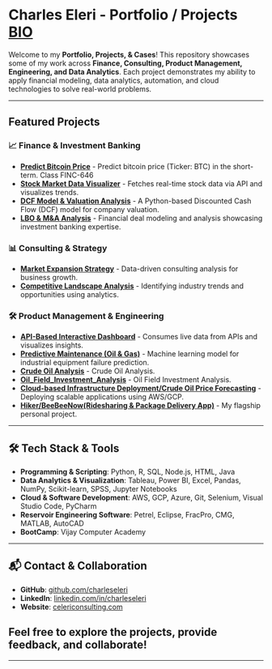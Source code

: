 # Charles Eleri - Portfolio / Projects      **[BIO](https://github.com/charleseleri/charleseleri/blob/main/BIO.md)**

Welcome to my **Portfolio, Projects, & Cases**! This repository showcases some of my work across **Finance, Consulting, Product Management, Engineering, and Data Analytics**. Each project demonstrates my ability to apply financial modeling, data analytics, automation, and cloud technologies to solve real-world problems.

----

## **Featured Projects**

### 📈 Finance & Investment Banking
- **[Predict Bitcoin Price](https://github.com/charleseleri/predict-bitcoin-price)** - Predict bitcoin price (Ticker: BTC) in the short-term. Class FINC-646
- **[Stock Market Data Visualizer](https://github.com/charleseleri/stock-data-visualizer)** - Fetches real-time stock data via API and visualizes trends.
- **[DCF Model & Valuation Analysis](https://github.com/charleseleri/Dcf-valuation)** - A Python-based Discounted Cash Flow (DCF) model for company valuation.
- **[LBO & M&A Analysis](https://github.com/charleseleri/LBO_M-A_Analysis)** - Financial deal modeling and analysis showcasing investment banking expertise.

### 📊 Consulting & Strategy

- **[Market Expansion Strategy](https://github.com/charleseleri/Market_Expansion_Strategy)** - Data-driven consulting analysis for business growth.
- **[Competitive Landscape Analysis](https://github.com/charleseleri/Competitive_Landscape_Analysis)** - Identifying industry trends and opportunities using analytics.

### 🛠 Product Management & Engineering

- **[API-Based Interactive Dashboard](https://github.com/charleseleri/API_Data_Visualization_App)** - Consumes live data from APIs and visualizes insights.
- **[Predictive Maintenance (Oil & Gas)](https://github.com/charleseleri/Predictive_Maintenance_OilGas)** - Machine learning model for industrial equipment failure prediction.
- **[Crude Oil Analysis](https://github.com/charleseleri/Crude_Oil_Analysis)** - Crude Oil Analysis.
- **[Oil_Field_Investment_Analysis](https://github.com/charleseleri/Oil_Field_Investment_Analysis)** - Oil Field Investment Analysis.
- **[Cloud-based Infrastructure Deployment/Crude Oil Price Forecasting](https://github.com/charleseleri/Crude_Oil_Price_Forecasting)** - Deploying scalable applications using AWS/GCP.
- **[Hiker/BeeBeeNow(Ridesharing & Package Delivery App)](https://github.com/charleseleri/Hiker)** - My flagship personal project.
---
## 🛠 Tech Stack & Tools

- **Programming & Scripting**: Python, R, SQL, Node.js, HTML, Java
- **Data Analytics & Visualization**: Tableau, Power BI, Excel, Pandas, NumPy, Scikit-learn, SPSS, Jupyter Notebooks
- **Cloud & Software Development**: AWS, GCP, Azure, Git, Selenium, Visual Studio Code, PyCharm
- **Reservoir Engineering Software**: Petrel, Eclipse, FracPro, CMG, MATLAB, AutoCAD
- **BootCamp**: Vijay Computer Academy
---
## 📬 Contact & Collaboration

- **GitHub**: [github.com/charleseleri](https://github.com/charleseleri)
- **LinkedIn**: [linkedin.com/in/charleseleri](https://www.linkedin.com/in/charles-eleri/)
- **Website**: [celericonsulting.com](https://celericonsulting.com)

Feel free to explore the projects, provide feedback, and collaborate!
---
---
